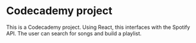 # Codecademy project

This is a Codecademy project. Using React, this interfaces with the Spotify API. The user can search for songs and build a playlist.